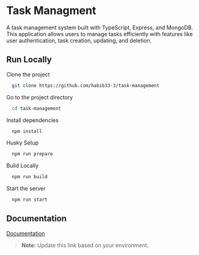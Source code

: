 
# Task Managment

A task management system built with TypeScript, Express, and MongoDB. This application allows users to manage tasks efficiently with features like user authentication, task creation, updating, and deletion.

## Run Locally

Clone the project

```bash
  git clone https://github.com/habib33-3/task-management
```

Go to the project directory

```bash
  cd task-management
```

Install dependencies

```bash
  npm install
```

Husky Setup

```bash
  npm run prepare
```

Build Locally

```bash
  npm run build
```

Start the server

```bash
  npm run start
```

## Documentation

[Documentation](http://localhost:5000/docs/)

> **Note:** Update this link based on your environment.
